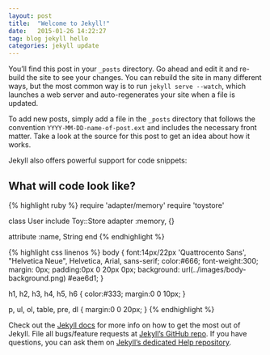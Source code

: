 ```yaml
---
layout: post
title:  "Welcome to Jekyll!"
date:   2015-01-26 14:22:27
tag: blog jekyll hello
categories: jekyll update
---
```

You’ll find this post in your `_posts` directory. Go ahead and edit it and re-build the site to see your changes. You can rebuild the site in many different ways, but the most common way is to run `jekyll serve --watch`, which launches a web server and auto-regenerates your site when a file is updated.

To add new posts, simply add a file in the `_posts` directory that follows the convention `YYYY-MM-DD-name-of-post.ext` and includes the necessary front matter. Take a look at the source for this post to get an idea about how it works.

Jekyll also offers powerful support for code snippets:

## What will code look like?

{% highlight ruby %}
require 'adapter/memory'
require 'toystore'

class User
  include Toy::Store
  adapter :memory, {}

  attribute :name, String
end
{% endhighlight %}

{% highlight css linenos %}
body {
  font:14px/22px 'Quattrocento Sans', "Helvetica Neue", Helvetica, Arial, sans-serif;
  color:#666;
  font-weight:300;
  margin: 0px;
  padding:0px 0 20px 0px;
  background: url(../images/body-background.png) #eae6d1;
}

h1, h2, h3, h4, h5, h6 {
  color:#333;
  margin:0 0 10px;
}

p, ul, ol, table, pre, dl {
  margin:0 0 20px;
}
{% endhighlight %}

Check out the [Jekyll docs][jekyll] for more info on how to get the most out of Jekyll. File all bugs/feature requests at [Jekyll’s GitHub repo][jekyll-gh]. If you have questions, you can ask them on [Jekyll’s dedicated Help repository][jekyll-help].

[jekyll]:      http://jekyllrb.com
[jekyll-gh]:   https://github.com/jekyll/jekyll
[jekyll-help]: https://github.com/jekyll/jekyll-help

